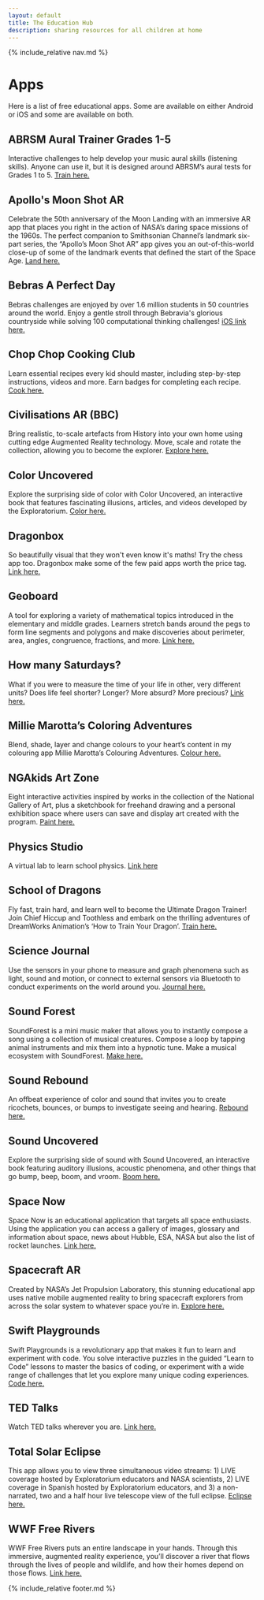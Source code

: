 ```yaml
---
layout: default
title: The Education Hub
description: sharing resources for all children at home
---
```


{% include_relative nav.md %}

# Apps
Here is a list of free educational apps. Some are available on either Android or iOS and some are available on both. 

## ABRSM Aural Trainer Grades 1-5 
Interactive challenges to help develop your music aural skills (listening skills). Anyone can use it, but it is designed around ABRSM’s aural tests for Grades 1 to 5. [Train here.](https://gb.abrsm.org/en/exam-support/apps-and-practice-tools/aural-trainer/?fbclid=IwAR2ApGM9Sv90cqbR-nLHwknKuqvExGPJqXudCOdpZrht0sPnZ_b7BXuCnsU)

## Apollo's Moon Shot AR
Celebrate the 50th anniversary of the Moon Landing with an immersive AR app that places you right in the action of NASA’s daring space missions of the 1960s. The perfect companion to Smithsonian Channel’s landmark six-part series, the “Apollo’s Moon Shot AR” app gives you an out-of-this-world close-up of some of the landmark events that defined the start of the Space Age. [Land here.](https://apps.apple.com/pl/app/apollos-moon-shot-ar/id1465827204?fbclid=IwAR2tBhAigRNLKMR6vJt0PGucqSzc-gqpWbpzlgQ8v_gcodKXm9m8o5IckeQ)

## Bebras A Perfect Day
Bebras challenges are enjoyed by over 1.6 million students in 50 countries around the world. Enjoy a gentle stroll through Bebravia's glorious countryside while solving 100 computational thinking challenges! [iOS link here.](https://apps.apple.com/gb/app/bebras-a-perfect-day/id1280953498)

## Chop Chop Cooking Club
Learn essential recipes every kid should master, including step-by-step instructions, videos and more. Earn badges for completing each recipe. [Cook here.](http://chopchopcookingclub.org/?fbclid=IwAR3iaCAMDFKTP889Ihg3iHm0gmt6AHifmDNc22CA_3NNPWOjDW2MWcZN7pY)

## Civilisations AR (BBC)
Bring realistic, to-scale artefacts from History into your own home using cutting edge Augmented Reality technology. Move, scale and rotate the collection, allowing you to become the explorer. [Explore here.](https://play.google.com/store/apps/details?id=uk.co.bbc.civilisations&hl=en_GB&fbclid=IwAR32ew0DhcZp5oDyp8f_HfZ96HmA5OZo4s5lYctP2rrnExnHzlEgCpJkCaY)

## Color Uncovered
Explore the surprising side of color with Color Uncovered, an interactive book that features fascinating illusions, articles, and videos developed by the Exploratorium. [Color here.](https://www.exploratorium.edu/explore/apps/color-uncovered)

## Dragonbox
So beautifully visual that they won't even know it's maths! Try the chess app too. Dragonbox make some of the few paid apps worth the price tag. [Link here.](https://dragonbox.com/?fbclid=IwAR1f1PQUQl1SkkmOLGZo6ql6tK3kreUg4V_ItuxCpfdC23BGrPZncTDdDpU)

## Geoboard
A tool for exploring a variety of mathematical topics introduced in the elementary and middle grades. Learners stretch bands around the pegs to form line segments and polygons and make discoveries about perimeter, area, angles, congruence, fractions, and more. [Link here.](https://www.mathlearningcenter.org/resources/apps/geoboard?fbclid=IwAR0vJSW7Q2j9rNWlt1Bjcb8AbqZhVnHpKdDbtYlEgxL1m3Q0xbZGFvfQ6BI)

## How many Saturdays?
What if you were to measure the time of your life in other, very different units? Does life feel shorter? Longer? More absurd? More precious? [Link here.](https://www.exploratorium.edu/explore/apps/how-many-saturdays)

## Millie Marotta’s Coloring Adventures
Blend, shade, layer and change colours to your heart’s content in my colouring app Millie Marotta’s Colouring Adventures. [Colour here.](https://milliemarotta.co.uk/app/?fbclid=IwAR1PeQK5vCYqAUlrmgizFZXONZ3IUWNA3ZnByN7AqfEYnPyjkEt-Y2qxnyg)

## NGAkids Art Zone
Eight interactive activities inspired by works in the collection of the National Gallery of Art, plus a sketchbook for freehand drawing and a personal exhibition space where users can save and display art created with the program. [Paint here.](https://apps.apple.com/us/app/ngakids-art-zone/id904766241?ls=1)

## Physics Studio
A virtual lab to learn school physics. [Link here](https://chrome.google.com/webstore/detail/physics-studio/acdjlkhckndkodkecjhflckmgbbphhnb?hl=en&fbclid=IwAR0Of_bsjOl5Ez7S4okT-3mvze8YEYFiEUXTtMYUKxPmzcyfLvIi0hvIGGc)

## School of Dragons
Fly fast, train hard, and learn well to become the Ultimate Dragon Trainer! Join Chief Hiccup and Toothless and embark on the thrilling adventures of DreamWorks Animation’s ‘How to Train Your Dragon’. [Train here.](https://apps.apple.com/us/app/school-of-dragons/id622944658?fbclid=IwAR2tBhAigRNLKMR6vJt0PGucqSzc-gqpWbpzlgQ8v_gcodKXm9m8o5IckeQ)

## Science Journal
Use the sensors in your phone to measure and graph phenomena such as light, sound and motion, or connect to external sensors via Bluetooth to conduct experiments on the world around you. [Journal here.](https://www.exploratorium.edu/explore/apps/science-journal-app)

## Sound Forest
SoundForest is a mini music maker that allows you to instantly compose a song using a collection of musical creatures. Compose a loop by tapping animal instruments and mix them into a hypnotic tune. Make a musical ecosystem with SoundForest. [Make here.](https://apps.apple.com/gb/app/soundforest/id1194745290?fbclid=IwAR3JFzF_Fvtl7JrAMP9RF68nxzsbsUdS0vsj8yVnpnBlSsANRsuLuLtjyNw)

## Sound Rebound
An offbeat experience of color and sound that invites you to create ricochets, bounces, or bumps to investigate seeing and hearing. [Rebound here.](https://www.exploratorium.edu/explore/apps/sound-rebound)

## Sound Uncovered
Explore the surprising side of sound with Sound Uncovered, an interactive book featuring auditory illusions, acoustic phenomena, and other things that go bump, beep, boom, and vroom. [Boom here.](https://www.exploratorium.edu/explore/apps/sound-uncovered)

## Space Now
Space Now is an educational application that targets all space enthusiasts. Using the application you can access a gallery of images, glossary and information about space, news about Hubble, ESA, NASA but also the list of rocket launches. [Link here.](https://play.google.com/store/apps/details?id=space.pal.sig)

## Spacecraft AR
Created by NASA’s Jet Propulsion Laboratory, this stunning educational app uses native mobile augmented reality to bring spacecraft explorers from across the solar system to whatever space you’re in. [Explore here.](https://play.google.com/store/apps/details?id=gov.nasa.jpl.spacecraftAR)

## Swift Playgrounds
Swift Playgrounds is a revolutionary app that makes it fun to learn and experiment with code. You solve interactive puzzles in the guided “Learn to Code” lessons to master the basics of coding, or experiment with a wide range of challenges that let you explore many unique coding experiences. [Code here.](https://apps.apple.com/gb/app/swift-playgrounds/id908519492?fbclid=IwAR32ew0DhcZp5oDyp8f_HfZ96HmA5OZo4s5lYctP2rrnExnHzlEgCpJkCaY)

## TED Talks
Watch TED talks wherever you are. [Link here.](https://www.ted.com/about/programs-initiatives/ted-talks/ways-to-get-ted-talks?fbclid=IwAR16eZFvq2uzVlm9krsJJoB1dcy7-QUN-7FXdcOFAfkFbMZP2IGNxLex16c)

## Total Solar Eclipse
This app allows you to view three simultaneous video streams: 1) LIVE coverage hosted by Exploratorium educators and NASA scientists, 2) LIVE coverage in Spanish hosted by Exploratorium educators, and 3) a non-narrated, two and a half hour live telescope view of the full eclipse. [Eclipse here.](https://www.exploratorium.edu/explore/apps/total-solar-eclipse-app)

## WWF Free Rivers
WWF Free Rivers puts an entire landscape in your hands. Through this immersive, augmented reality experience, you’ll discover a river that flows through the lives of people and wildlife, and how their homes depend on those flows. [Link here.](https://www.worldwildlife.org/pages/explore-wwf-free-rivers-a-new-augmented-reality-app?fbclid=IwAR2vPVtawpW9PlC2tRh5TlTPv12F7cCcbl_E3rAdYWjpE-u3Vig4pVKuagg)

{% include_relative footer.md %}
